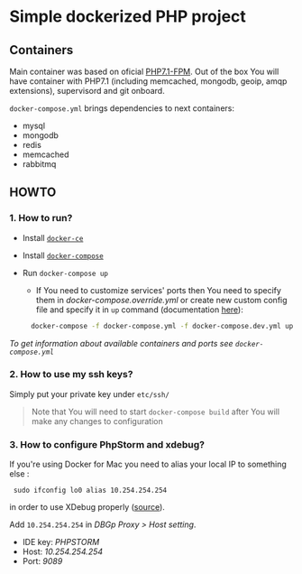 Simple dockerized PHP project
====

## Containers

Main container was based on oficial [PHP7.1-FPM](https://github.com/docker-library/php/blob/ec02e1bcf1196ed3f8b74ecc956cf81554e32db8/7.1/fpm/Dockerfile).
Out of the box You will have container with PHP7.1 (including memcached, mongodb, geoip, amqp extensions), supervisord and git onboard.

`docker-compose.yml` brings dependencies to next containers:
 - mysql
 - mongodb
 - redis
 - memcached
 - rabbitmq
 
 ## HOWTO
 
 ### 1. How to run?
 
 - Install [`docker-ce`](https://docs.docker.com/engine/installation/#platform-support-matrix)
 - Install [`docker-compose`](https://docs.docker.com/compose/install/)
 - Run `docker-compose up`
    + If You need to customize services' ports then You need to specify them in _docker-compose.override.yml_ 
      or create new custom config file and specify it in `up` command (documentation [here](https://docs.docker.com/compose/extends/)):
      
    ```bash
      docker-compose -f docker-compose.yml -f docker-compose.dev.yml up
    ```
 _To get information about available containers and ports see `docker-compose.yml`_
 
 ### 2. How to use my ssh keys?
 
 Simply put your private key under `etc/ssh/`
 
 > Note that You will need to start `docker-compose build` after You will make any changes to configuration
 
 ### 3. How to configure PhpStorm and xdebug?
 
 If you're using Docker for Mac you need to alias your local IP to something else : 
 
     sudo ifconfig lo0 alias 10.254.254.254
     
 in order to use XDebug properly ([source](https://forums.docker.com/t/ip-address-for-xdebug/10460/26)).

 Add `10.254.254.254` in _DBGp Proxy > Host setting_.
     
   - IDE key: _PHPSTORM_
   - Host: _10.254.254.254_
   - Port: _9089_
 
 
